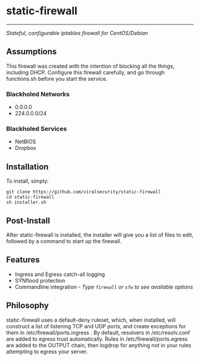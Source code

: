 # static-firewall
___
*Stateful, configurable iptables firewall for CentOS/Debian*

## Assumptions

This firewall was created with the intention of blocking all the things, including DHCP.  Configure this firewall carefully, and go through functions.sh before you start the service.

### Blackholed Networks

* 0.0.0.0
* 224.0.0.0/24

### Blackholed Services

* NetBIOS
* Dropbox

## Installation

To install, simply:

    git clone https://github.com/viralsecurity/static-firewall
    cd static-firewall
    sh installer.sh

## Post-Install

After static-firewall is installed, the installer will give you a list of files to edit, followed by a command to start up the firewall.

## Features

* Ingress and Egress catch-all logging
* SYNflood protection
* Commandline integration - *Type `firewall` or `sfw` to see available options*

## Philosophy

static-firewall uses a default-deny ruleset, which, when installed, will construct a list of listening TCP and UDP ports, and create exceptions for them in /etc/firewall/ports.ingress .  By default, resolvers in /etc/resolv.conf are added to egress trust automatically.  Rules in /etc/firewall/ports.egress are added to the OUTPUT chain, then logdrop for anything not in your rules attempting to egress your server.

